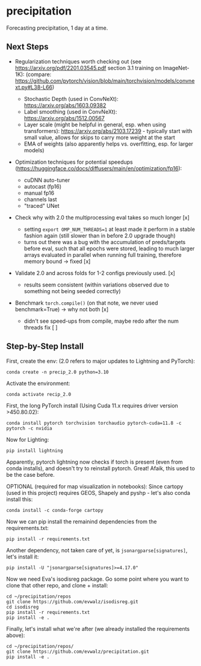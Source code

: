 # precipitation
Forecasting precipitation, 1 day at a time.

## Next Steps
* Regularization techniques worth checking out (see https://arxiv.org/pdf/2201.03545.pdf section 3.1 training on ImageNet-1K): (compare: https://github.com/pytorch/vision/blob/main/torchvision/models/convnext.py#L38-L66)
  * Stochastic Depth (used in ConvNeXt): https://arxiv.org/abs/1603.09382
  * Label smoothing (used in ConvNeXt): https://arxiv.org/abs/1512.00567
  * Layer scale (might be helpful in general, esp. when using transformers): https://arxiv.org/abs/2103.17239 - typically start with small value, allows for skips to carry more weight at the start
  * EMA of weights (also apparently helps vs. overfitting, esp. for larger models)

* Optimization techniques for potential speedups (https://huggingface.co/docs/diffusers/main/en/optimization/fp16):
  * cuDNN auto-tuner
  * autocast (fp16)
  * manual fp16
  * channels last
  * "traced" UNet
* Check why with 2.0 the multiprocessing eval takes so much longer [x]
  * setting `export OMP_NUM_THREADS=1`  at least made it perform in a stable fashion again (still slower than in before 2.0 upgrade though)
  * turns out there was a bug with the accumulation of preds/targets before eval, such that all epochs were stored, leading to much larger arrays evaluated in parallel when running full training, therefore memory bound -> fixed [x]
* Validate 2.0 and across folds for 1-2 configs previously used. [x]
  * results seem consistent (within variations observed due to something not being seeded correctly)
* Benchmark `torch.compile()` (on that note, we never used benchmark=True) -> why not both [x]
  * didn't see speed-ups from compile, maybe redo after the num threads fix [ ]

## Step-by-Step Install

First, create the env: (2.0 refers to major updates to Lightning and PyTorch):
```
conda create -n precip_2.0 python=3.10 
```
Activate the environment:
```
conda activate recip_2.0
```
First, the long PyTorch install (Using Cuda 11.x requires driver version >450.80.02):
```
conda install pytorch torchvision torchaudio pytorch-cuda=11.8 -c pytorch -c nvidia
```
Now for Lighting:
```
pip install lightning
```
Apparently, pytorch lightning now checks if torch is present (even from conda installs), and doesn't try to reinstall pytorch. Great! Afaik, this used to be the case before.

OPTIONAL (required for map visualization in notebooks):
Since cartopy (used in this project) requires GEOS, Shapely and pyshp - let's also conda install this:
```
conda install -c conda-forge cartopy
```

Now we can pip install the remainind dependencies from the requirements.txt:
```
pip install -r requirements.txt
```
Another dependency, not taken care of yet, is `jsonargparse[signatures]`, let's install it:
```
pip install -U "jsonargparse[signatures]>=4.17.0"
```

Now we need Eva's isodisreg package. Go some point where you want to clone that other repo, and clone + install:
```
cd ~/precipitation/repos
git clone https://github.com/evwalz/isodisreg.git
cd isodisreg
pip install -r requirements.txt
pip install -e .
```

Finally, let's install what we're after (we already installed the requirements above):
```
cd ~/precipitation/repos/
git clone https://github.com/evwalz/precipitation.git
pip install -e .
```